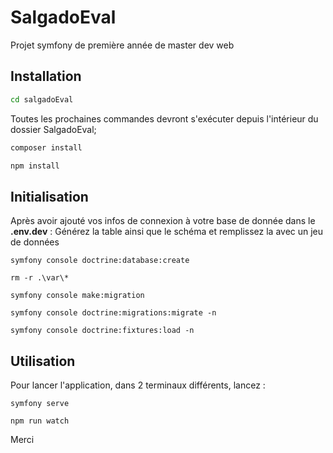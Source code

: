 # SalgadoEval
Projet symfony de première année de master dev web

## Installation

```bash
cd salgadoEval
```
Toutes les prochaines commandes devront s'exécuter depuis l'intérieur du dossier SalgadoEval;


```bash
composer install
```
```bash
npm install
```

## Initialisation

Après avoir ajouté vos infos de connexion à votre base de donnée dans le **.env.dev** :
Générez la table ainsi que le schéma et remplissez la avec un jeu de données

```symfony
symfony console doctrine:database:create
```

```symfony
rm -r .\var\*
```

```symfony
symfony console make:migration
```

```symfony
symfony console doctrine:migrations:migrate -n
```
```symfony
symfony console doctrine:fixtures:load -n
```


## Utilisation
Pour lancer l'application, dans 2 terminaux différents, lancez :
```symfony
symfony serve
```
```npm
npm run watch
```


Merci
